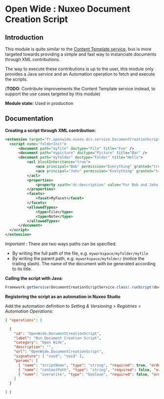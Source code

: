 Open Wide : Nuxeo Document Creation Script
==========================================

## Introduction

This module is quite similar to the [Content Template service](http://explorer.nuxeo.org/nuxeo/site/distribution/current/viewComponent/org.nuxeo.ecm.platform.content.template.service.ContentTemplateService), bus is more targeted towards providing a simple and fast way to instanciate documents through XML contributions.

The way to execute these contributions is up to the user, this module only provides a Java service and an Automation operation to fetch and execute the scripts.

(**TODO**: Contribute improvements the Content Template service instead, to support the use cases targeted by this module)

**Module state:** Used in production

## Documentation

**Creating a script through XML contribution:**

```xml
<extension target="fr.openwide.nuxeo.dcs.service.DocumentCreationScriptService" point="scripts">
  <script name="folderInit">
      <document path="myfile" doctype="File" title="Foo" />
      <document path="mypicture" doctype="Picture" title="Bar" />
      <document path="myfolder" doctype="Folder" title="Hello">
          <acl blockInheritance="true">
              <ace principal="Bob" permission="Everything" granted="true" />
              <ace principal="John" permission="Everything" granted="true" />
          </acl>
          <properties>
              <property xpath="dc:description" value="For Bob and John only" />
          </properties>
          <facets>
              <facet>MyFacet</facet>
          </facets>
          <allowedTypes>
              <type>File</type>
              <type>Note</type>
          </allowedTypes>
      </document>
  </script>
</extension>
```

*Important* : There are two ways paths can be specified.

* By writing the full path of the file, e.g. `myworkspace/myfolder/myfile`
* By writing the parent path, e.g. `myworkspace/myfolder/` (notice the trailing slash). The name of the document with be generated according to its title.

**Calling the script with Java:**

```java
Framework.getService(DocumentCreationScriptService.class).runScript(documentManager, "folderInit", workspaceModel, false);
```

**Registering the script as an automation in Nuxeo Studio**

Add the automation definition to *Setting & Versioning > Registries > Automation Operations*: 

```json
{ "operations": [ 

  {
    "id": "OpenWide.DocumentCreationScript",
    "label": "Run Document Creation Script",
    "category": "Open Wide",
    "description": "",
    "url": "OpenWide.DocumentCreationScript",
    "signature": [ "void", "void" ],
    "params": [
      { "name": "scriptName", "type": "string", "required": true, "order": 0, "values": [] },
      { "name": "contextPath", "type": "string", "required": false, "order": 0, "values": [] },
      { "name": "overwrite", "type": "boolean", "required": false, "order": 0, "values": [] }
    ]
  }

] }
```
